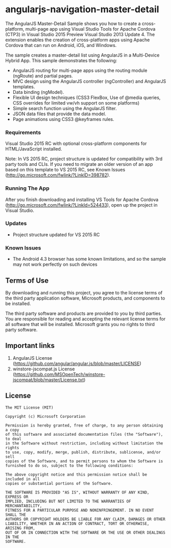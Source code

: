 # angularjs-navigation-master-detail
The AngularJS Master-Detail Sample shows you how to create a cross-platform, multi-page app using Visual Studio Tools for Apache Cordova (CTP3) in Visual Studio 2015 Preview Visual Studio 2013 Update 4. The extension enables the creation of cross-platform apps using Apache Cordova that can run on Android, iOS, and Windows.

The sample creates a master-detail list using AngularJS in a Multi-Device Hybrid App. This sample demonstrates the following:
- AngularJS routing for multi-page apps using the routing module (ngRoute) and partial pages. 
- MVC design using the AngularJS controller (ngController) and AngularJS templates. 
- Data binding (ngModel). 
- Flexible UI design techniques (CSS3 FlexBox, Use of @media queries, CSS overrides for limited
  vw/vh support on some platforms)
- Simple search function using the AngularJS filter. 
- JSON data files that provide the data model. 
- Page animations using CSS3 @keyframes rules. 


### Requirements
Visual Studio 2015 RC with optional cross-platform components for HTML/JavaScript installed.

Note: In VS 2015 RC, project structure is updated for compatibility with 3rd party tools and CLIs. If you need to migrate an older version of an app based on this template to VS 2015 RC, see Known Issues (http://go.microsoft.com/fwlink/?LinkID=398782).

### Running The App
After you finish downloading and installing VS Tools for Apache Cordova (http://go.microsoft.com/fwlink/?LinkId=524433), open up the project in Visual Studio.

### Updates
- Project structure updated for VS 2015 RC

### Known Issues
- The Android 4.3 browser has some known limitations, and so the sample may not work perfectly on such devices


## Terms of Use
By downloading and running this project, you agree to the license terms of the third party application software, Microsoft products, and components to be installed. 

The third party software and products are provided to you by third parties. You are responsible for reading and accepting the relevant license terms for all software that will be installed. Microsoft grants you no rights to third party software.


## Important links
1. AngularJS License (https://github.com/angular/angular.js/blob/master/LICENSE)
1. winstore-jscompat.js License (https://github.com/MSOpenTech/winstore-jscompat/blob/master/License.txt)


## License
```
The MIT License (MIT)

Copyright (c) Microsoft Corporation

Permission is hereby granted, free of charge, to any person obtaining a copy
of this software and associated documentation files (the "Software"), to deal
in the Software without restriction, including without limitation the rights
to use, copy, modify, merge, publish, distribute, sublicense, and/or sell
copies of the Software, and to permit persons to whom the Software is
furnished to do so, subject to the following conditions:

The above copyright notice and this permission notice shall be included in all
copies or substantial portions of the Software.

THE SOFTWARE IS PROVIDED "AS IS", WITHOUT WARRANTY OF ANY KIND, EXPRESS OR
IMPLIED, INCLUDING BUT NOT LIMITED TO THE WARRANTIES OF MERCHANTABILITY,
FITNESS FOR A PARTICULAR PURPOSE AND NONINFRINGEMENT. IN NO EVENT SHALL THE
AUTHORS OR COPYRIGHT HOLDERS BE LIABLE FOR ANY CLAIM, DAMAGES OR OTHER
LIABILITY, WHETHER IN AN ACTION OF CONTRACT, TORT OR OTHERWISE, ARISING FROM,
OUT OF OR IN CONNECTION WITH THE SOFTWARE OR THE USE OR OTHER DEALINGS IN THE
SOFTWARE.
```

